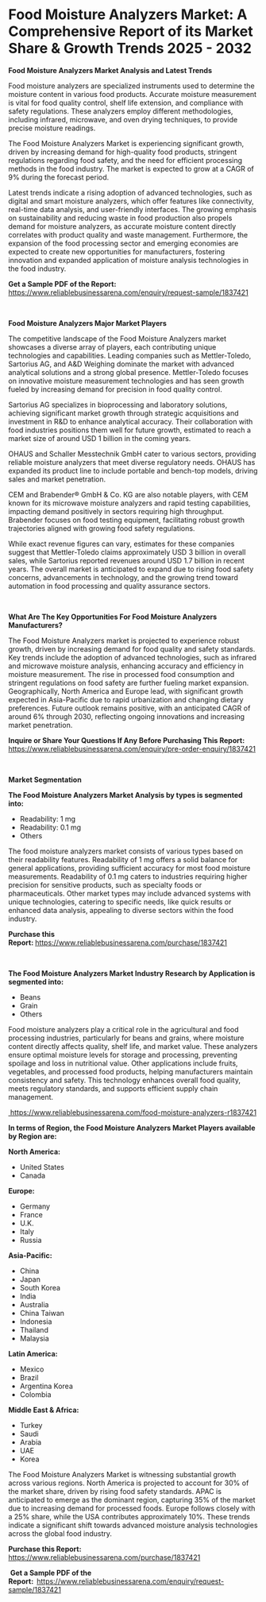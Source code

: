 <p><h1>Food Moisture Analyzers Market: A Comprehensive Report of its Market Share & Growth Trends 2025 - 2032</h1></p><p><strong>Food Moisture Analyzers Market Analysis and Latest Trends</strong></p>
<p><p>Food moisture analyzers are specialized instruments used to determine the moisture content in various food products. Accurate moisture measurement is vital for food quality control, shelf life extension, and compliance with safety regulations. These analyzers employ different methodologies, including infrared, microwave, and oven drying techniques, to provide precise moisture readings.</p><p>The Food Moisture Analyzers Market is experiencing significant growth, driven by increasing demand for high-quality food products, stringent regulations regarding food safety, and the need for efficient processing methods in the food industry. The market is expected to grow at a CAGR of 9% during the forecast period. </p><p>Latest trends indicate a rising adoption of advanced technologies, such as digital and smart moisture analyzers, which offer features like connectivity, real-time data analysis, and user-friendly interfaces. The growing emphasis on sustainability and reducing waste in food production also propels demand for moisture analyzers, as accurate moisture content directly correlates with product quality and waste management. Furthermore, the expansion of the food processing sector and emerging economies are expected to create new opportunities for manufacturers, fostering innovation and expanded application of moisture analysis technologies in the food industry.</p></p>
<p><strong>Get a Sample PDF of the Report:&nbsp;</strong> <a href="https://www.reliablebusinessarena.com/enquiry/request-sample/1837421?utm_campaign=3565&utm_medium=2&utm_source=Github&utm_content=ia&utm_term=14042025&utm_id=food-moisture-analyzers">https://www.reliablebusinessarena.com/enquiry/request-sample/1837421</a></p>
<p>&nbsp;</p>
<p><strong>Food Moisture Analyzers Major Market Players</strong></p>
<p><p>The competitive landscape of the Food Moisture Analyzers market showcases a diverse array of players, each contributing unique technologies and capabilities. Leading companies such as Mettler-Toledo, Sartorius AG, and A&D Weighing dominate the market with advanced analytical solutions and a strong global presence. Mettler-Toledo focuses on innovative moisture measurement technologies and has seen growth fueled by increasing demand for precision in food quality control.</p><p>Sartorius AG specializes in bioprocessing and laboratory solutions, achieving significant market growth through strategic acquisitions and investment in R&D to enhance analytical accuracy. Their collaboration with food industries positions them well for future growth, estimated to reach a market size of around USD 1 billion in the coming years.</p><p>OHAUS and Schaller Messtechnik GmbH cater to various sectors, providing reliable moisture analyzers that meet diverse regulatory needs. OHAUS has expanded its product line to include portable and bench-top models, driving sales and market penetration.</p><p>CEM and Brabender® GmbH & Co. KG are also notable players, with CEM known for its microwave moisture analyzers and rapid testing capabilities, impacting demand positively in sectors requiring high throughput. Brabender focuses on food testing equipment, facilitating robust growth trajectories aligned with growing food safety regulations.</p><p>While exact revenue figures can vary, estimates for these companies suggest that Mettler-Toledo claims approximately USD 3 billion in overall sales, while Sartorius reported revenues around USD 1.7 billion in recent years. The overall market is anticipated to expand due to rising food safety concerns, advancements in technology, and the growing trend toward automation in food processing and quality assurance sectors.</p></p>
<p>&nbsp;</p>
<p><strong>What Are The Key Opportunities For Food Moisture Analyzers Manufacturers?</strong></p>
<p><p>The Food Moisture Analyzers market is projected to experience robust growth, driven by increasing demand for food quality and safety standards. Key trends include the adoption of advanced technologies, such as infrared and microwave moisture analysis, enhancing accuracy and efficiency in moisture measurement. The rise in processed food consumption and stringent regulations on food safety are further fueling market expansion. Geographically, North America and Europe lead, with significant growth expected in Asia-Pacific due to rapid urbanization and changing dietary preferences. Future outlook remains positive, with an anticipated CAGR of around 6% through 2030, reflecting ongoing innovations and increasing market penetration.</p></p>
<p><strong>Inquire or Share Your Questions If Any Before Purchasing This Report:</strong> <a href="https://www.reliablebusinessarena.com/enquiry/pre-order-enquiry/1837421?utm_campaign=3565&utm_medium=2&utm_source=Github&utm_content=ia&utm_term=14042025&utm_id=food-moisture-analyzers">https://www.reliablebusinessarena.com/enquiry/pre-order-enquiry/1837421</a></p>
<p>&nbsp;</p>
<p><strong>Market Segmentation</strong></p>
<p><strong>The Food Moisture Analyzers Market Analysis by types is segmented into:</strong></p>
<p><ul><li>Readability: 1 mg</li><li>Readability: 0.1 mg</li><li>Others</li></ul></p>
<p><p>The food moisture analyzers market consists of various types based on their readability features. Readability of 1 mg offers a solid balance for general applications, providing sufficient accuracy for most food moisture measurements. Readability of 0.1 mg caters to industries requiring higher precision for sensitive products, such as specialty foods or pharmaceuticals. Other market types may include advanced systems with unique technologies, catering to specific needs, like quick results or enhanced data analysis, appealing to diverse sectors within the food industry.</p></p>
<p><strong>Purchase this Report:&nbsp;</strong><a href="https://www.reliablebusinessarena.com/purchase/1837421?utm_campaign=3565&utm_medium=2&utm_source=Github&utm_content=ia&utm_term=14042025&utm_id=food-moisture-analyzers">https://www.reliablebusinessarena.com/purchase/1837421</a></p>
<p>&nbsp;</p>
<p><strong>The Food Moisture Analyzers Market Industry Research by Application is segmented into:</strong></p>
<p><ul><li>Beans</li><li>Grain</li><li>Others</li></ul></p>
<p><p>Food moisture analyzers play a critical role in the agricultural and food processing industries, particularly for beans and grains, where moisture content directly affects quality, shelf life, and market value. These analyzers ensure optimal moisture levels for storage and processing, preventing spoilage and loss in nutritional value. Other applications include fruits, vegetables, and processed food products, helping manufacturers maintain consistency and safety. This technology enhances overall food quality, meets regulatory standards, and supports efficient supply chain management.</p></p>
<p><a href="https://www.reliablebusinessarena.com/food-moisture-analyzers-r1837421?utm_campaign=3565&utm_medium=2&utm_source=Github&utm_content=ia&utm_term=14042025&utm_id=food-moisture-analyzers">&nbsp;https://www.reliablebusinessarena.com/food-moisture-analyzers-r1837421</a></p>
<p><strong>In terms of Region, the Food Moisture Analyzers Market Players available by Region are:</strong></p>
<p>
    <p> <strong> North America: </strong>
        <ul>
            <li>United States</li>
            <li>Canada</li>
        </ul>
        </p> 
    <p> <strong> Europe: </strong>
        <ul>
            <li>Germany</li>
            <li>France</li>
            <li>U.K.</li>
            <li>Italy</li>
            <li>Russia</li>
        </ul>
        </p> 
    <p> <strong> Asia-Pacific: </strong>
        <ul>
            <li>China</li>
            <li>Japan</li>
            <li>South Korea</li>
            <li>India</li>
            <li>Australia</li>
            <li>China Taiwan</li>
            <li>Indonesia</li>
            <li>Thailand</li>
            <li>Malaysia</li>
        </ul>
        </p> 
    <p> <strong> Latin America: </strong>
        <ul>
            <li>Mexico</li>
            <li>Brazil</li>
            <li>Argentina Korea</li>
            <li>Colombia</li>
        </ul>
        </p> 
    <p> <strong> Middle East & Africa: </strong>
        <ul>
            <li>Turkey</li>
            <li>Saudi</li>
            <li>Arabia</li>
            <li>UAE</li>
            <li>Korea</li>
        </ul>
    </p>
    </p>
<p><p>The Food Moisture Analyzers Market is witnessing substantial growth across various regions. North America is projected to account for 30% of the market share, driven by rising food safety standards. APAC is anticipated to emerge as the dominant region, capturing 35% of the market due to increasing demand for processed foods. Europe follows closely with a 25% share, while the USA contributes approximately 10%. These trends indicate a significant shift towards advanced moisture analysis technologies across the global food industry.</p></p>
<p><strong>Purchase this Report: </strong><a href="https://www.reliablebusinessarena.com/purchase/1837421?utm_campaign=3565&utm_medium=2&utm_source=Github&utm_content=ia&utm_term=14042025&utm_id=food-moisture-analyzers">https://www.reliablebusinessarena.com/purchase/1837421</a></p>
<p>&nbsp;<strong>Get a Sample PDF of the Report:&nbsp;&nbsp;</strong><a href="https://www.reliablebusinessarena.com/enquiry/request-sample/1837421?utm_campaign=3565&utm_medium=2&utm_source=Github&utm_content=ia&utm_term=14042025&utm_id=food-moisture-analyzers">https://www.reliablebusinessarena.com/enquiry/request-sample/1837421</a></p>
<p><strong></strong></p>
<p><p></p><p></p><p></p></p>